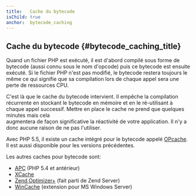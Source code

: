 ```yaml
---
title:   Cache du bytecode
isChild: true
anchor:  bytecode_caching
---
```


## Cache du bytecode {#bytecode_caching_title}

Quand un fichier PHP est exécuté, il est d'abord compilé sous forme de bytecode (aussi connu sous le nom d'opcode) 
puis ce bytecode est ensuite exécuté.
Si le fichier PHP n'est pas modifié, le bytecode restera toujours le même ce qui signifie que sa compilation lors de 
chaque appel sera une perte de ressources CPU.

C'est là que le cache du bytecode intervient. Il empêche la compilation récurrente en stockant le bytecode en mémoire 
et en le ré-utilisant à chaque appel successif. Mettre en place le cache ne prend que quelques minutes mais cela  
augmentera de façon significative la réactivité de votre application. Il n'y a donc aucune raison de ne pas l'utiliser.

Avec PHP 5.5, il existe un cache intégré pour le bytecode appelé [OPcache](http://php.net/manual/fr/book.opcache.php). 
Il est aussi disponible pour les versions précédentes.

Les autres caches pour bytecode sont:

* [APC](http://php.net/manual/fr/book.apc.php) (PHP 5.4 et antérieur)
* [XCache](http://xcache.lighttpd.net/)
* [Zend Optimizer+](http://www.zend.com/products/server/) (fait parti de Zend Server)
* [WinCache](http://www.iis.net/download/wincacheforphp) (extension pour MS Windows Server)
